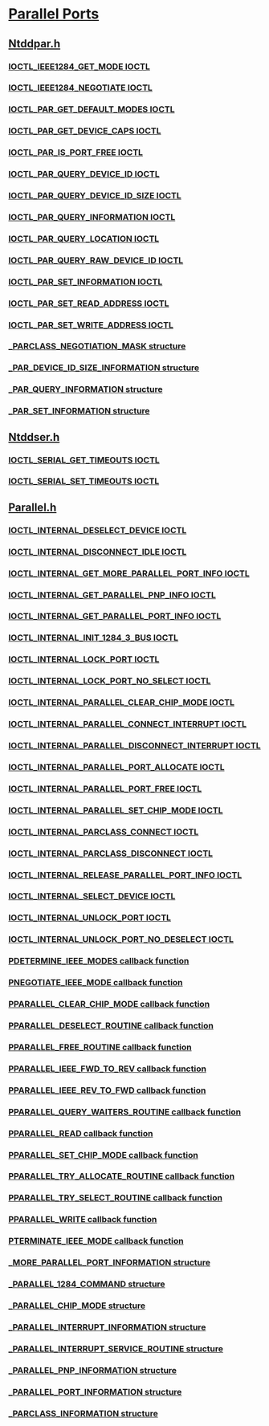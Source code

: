 # [Parallel Ports](index.md)
## [Ntddpar.h](../ntddpar/index.md)
### [IOCTL_IEEE1284_GET_MODE IOCTL](../ntddpar/ni-ntddpar-ioctl_ieee1284_get_mode.md)
### [IOCTL_IEEE1284_NEGOTIATE IOCTL](../ntddpar/ni-ntddpar-ioctl_ieee1284_negotiate.md)
### [IOCTL_PAR_GET_DEFAULT_MODES IOCTL](../ntddpar/ni-ntddpar-ioctl_par_get_default_modes.md)
### [IOCTL_PAR_GET_DEVICE_CAPS IOCTL](../ntddpar/ni-ntddpar-ioctl_par_get_device_caps.md)
### [IOCTL_PAR_IS_PORT_FREE IOCTL](../ntddpar/ni-ntddpar-ioctl_par_is_port_free.md)
### [IOCTL_PAR_QUERY_DEVICE_ID IOCTL](../ntddpar/ni-ntddpar-ioctl_par_query_device_id.md)
### [IOCTL_PAR_QUERY_DEVICE_ID_SIZE IOCTL](../ntddpar/ni-ntddpar-ioctl_par_query_device_id_size.md)
### [IOCTL_PAR_QUERY_INFORMATION IOCTL](../ntddpar/ni-ntddpar-ioctl_par_query_information.md)
### [IOCTL_PAR_QUERY_LOCATION IOCTL](../ntddpar/ni-ntddpar-ioctl_par_query_location.md)
### [IOCTL_PAR_QUERY_RAW_DEVICE_ID IOCTL](../ntddpar/ni-ntddpar-ioctl_par_query_raw_device_id.md)
### [IOCTL_PAR_SET_INFORMATION IOCTL](../ntddpar/ni-ntddpar-ioctl_par_set_information.md)
### [IOCTL_PAR_SET_READ_ADDRESS IOCTL](../ntddpar/ni-ntddpar-ioctl_par_set_read_address.md)
### [IOCTL_PAR_SET_WRITE_ADDRESS IOCTL](../ntddpar/ni-ntddpar-ioctl_par_set_write_address.md)
### [_PARCLASS_NEGOTIATION_MASK structure](../ntddpar/ns-ntddpar-_parclass_negotiation_mask.md)
### [_PAR_DEVICE_ID_SIZE_INFORMATION structure](../ntddpar/ns-ntddpar-_par_device_id_size_information.md)
### [_PAR_QUERY_INFORMATION structure](../ntddpar/ns-ntddpar-_par_query_information.md)
### [_PAR_SET_INFORMATION structure](../ntddpar/ns-ntddpar-_par_set_information.md)
## [Ntddser.h](../ntddser/index.md)
### [IOCTL_SERIAL_GET_TIMEOUTS IOCTL](../ntddser/ni-ntddser-ioctl_serial_get_timeouts.md)
### [IOCTL_SERIAL_SET_TIMEOUTS IOCTL](../ntddser/ni-ntddser-ioctl_serial_set_timeouts.md)
## [Parallel.h](../parallel/index.md)
### [IOCTL_INTERNAL_DESELECT_DEVICE IOCTL](../parallel/ni-parallel-ioctl_internal_deselect_device.md)
### [IOCTL_INTERNAL_DISCONNECT_IDLE IOCTL](../parallel/ni-parallel-ioctl_internal_disconnect_idle.md)
### [IOCTL_INTERNAL_GET_MORE_PARALLEL_PORT_INFO IOCTL](../parallel/ni-parallel-ioctl_internal_get_more_parallel_port_info.md)
### [IOCTL_INTERNAL_GET_PARALLEL_PNP_INFO IOCTL](../parallel/ni-parallel-ioctl_internal_get_parallel_pnp_info.md)
### [IOCTL_INTERNAL_GET_PARALLEL_PORT_INFO IOCTL](../parallel/ni-parallel-ioctl_internal_get_parallel_port_info.md)
### [IOCTL_INTERNAL_INIT_1284_3_BUS IOCTL](../parallel/ni-parallel-ioctl_internal_init_1284_3_bus.md)
### [IOCTL_INTERNAL_LOCK_PORT IOCTL](../parallel/ni-parallel-ioctl_internal_lock_port.md)
### [IOCTL_INTERNAL_LOCK_PORT_NO_SELECT IOCTL](../parallel/ni-parallel-ioctl_internal_lock_port_no_select.md)
### [IOCTL_INTERNAL_PARALLEL_CLEAR_CHIP_MODE IOCTL](../parallel/ni-parallel-ioctl_internal_parallel_clear_chip_mode.md)
### [IOCTL_INTERNAL_PARALLEL_CONNECT_INTERRUPT IOCTL](../parallel/ni-parallel-ioctl_internal_parallel_connect_interrupt.md)
### [IOCTL_INTERNAL_PARALLEL_DISCONNECT_INTERRUPT IOCTL](../parallel/ni-parallel-ioctl_internal_parallel_disconnect_interrupt.md)
### [IOCTL_INTERNAL_PARALLEL_PORT_ALLOCATE IOCTL](../parallel/ni-parallel-ioctl_internal_parallel_port_allocate.md)
### [IOCTL_INTERNAL_PARALLEL_PORT_FREE IOCTL](../parallel/ni-parallel-ioctl_internal_parallel_port_free.md)
### [IOCTL_INTERNAL_PARALLEL_SET_CHIP_MODE IOCTL](../parallel/ni-parallel-ioctl_internal_parallel_set_chip_mode.md)
### [IOCTL_INTERNAL_PARCLASS_CONNECT IOCTL](../parallel/ni-parallel-ioctl_internal_parclass_connect.md)
### [IOCTL_INTERNAL_PARCLASS_DISCONNECT IOCTL](../parallel/ni-parallel-ioctl_internal_parclass_disconnect.md)
### [IOCTL_INTERNAL_RELEASE_PARALLEL_PORT_INFO IOCTL](../parallel/ni-parallel-ioctl_internal_release_parallel_port_info.md)
### [IOCTL_INTERNAL_SELECT_DEVICE IOCTL](../parallel/ni-parallel-ioctl_internal_select_device.md)
### [IOCTL_INTERNAL_UNLOCK_PORT IOCTL](../parallel/ni-parallel-ioctl_internal_unlock_port.md)
### [IOCTL_INTERNAL_UNLOCK_PORT_NO_DESELECT IOCTL](../parallel/ni-parallel-ioctl_internal_unlock_port_no_deselect.md)
### [PDETERMINE_IEEE_MODES callback function](../parallel/nc-parallel-pdetermine_ieee_modes.md)
### [PNEGOTIATE_IEEE_MODE callback function](../parallel/nc-parallel-pnegotiate_ieee_mode.md)
### [PPARALLEL_CLEAR_CHIP_MODE callback function](../parallel/nc-parallel-pparallel_clear_chip_mode.md)
### [PPARALLEL_DESELECT_ROUTINE callback function](../parallel/nc-parallel-pparallel_deselect_routine.md)
### [PPARALLEL_FREE_ROUTINE callback function](../parallel/nc-parallel-pparallel_free_routine.md)
### [PPARALLEL_IEEE_FWD_TO_REV callback function](../parallel/nc-parallel-pparallel_ieee_fwd_to_rev.md)
### [PPARALLEL_IEEE_REV_TO_FWD callback function](../parallel/nc-parallel-pparallel_ieee_rev_to_fwd.md)
### [PPARALLEL_QUERY_WAITERS_ROUTINE callback function](../parallel/nc-parallel-pparallel_query_waiters_routine.md)
### [PPARALLEL_READ callback function](../parallel/nc-parallel-pparallel_read.md)
### [PPARALLEL_SET_CHIP_MODE callback function](../parallel/nc-parallel-pparallel_set_chip_mode.md)
### [PPARALLEL_TRY_ALLOCATE_ROUTINE callback function](../parallel/nc-parallel-pparallel_try_allocate_routine.md)
### [PPARALLEL_TRY_SELECT_ROUTINE callback function](../parallel/nc-parallel-pparallel_try_select_routine.md)
### [PPARALLEL_WRITE callback function](../parallel/nc-parallel-pparallel_write.md)
### [PTERMINATE_IEEE_MODE callback function](../parallel/nc-parallel-pterminate_ieee_mode.md)
### [_MORE_PARALLEL_PORT_INFORMATION structure](../parallel/ns-parallel-_more_parallel_port_information.md)
### [_PARALLEL_1284_COMMAND structure](../parallel/ns-parallel-_parallel_1284_command.md)
### [_PARALLEL_CHIP_MODE structure](../parallel/ns-parallel-_parallel_chip_mode.md)
### [_PARALLEL_INTERRUPT_INFORMATION structure](../parallel/ns-parallel-_parallel_interrupt_information.md)
### [_PARALLEL_INTERRUPT_SERVICE_ROUTINE structure](../parallel/ns-parallel-_parallel_interrupt_service_routine.md)
### [_PARALLEL_PNP_INFORMATION structure](../parallel/ns-parallel-_parallel_pnp_information.md)
### [_PARALLEL_PORT_INFORMATION structure](../parallel/ns-parallel-_parallel_port_information.md)
### [_PARCLASS_INFORMATION structure](../parallel/ns-parallel-_parclass_information.md)
